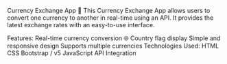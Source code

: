 Currency Exchange App 💱
This Currency Exchange App allows users to convert one currency to another in real-time using an API. It provides the latest exchange rates with an easy-to-use interface.

Features:
Real-time currency conversion 🌐
Country flag display
Simple and responsive design
Supports multiple currencies
Technologies Used:
HTML
CSS
Bootstrap / v5
JavaScript
API Integration
